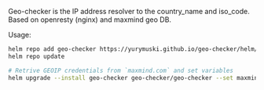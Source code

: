 Geo-checker is the IP address resolver to the country_name and iso_code. Based on openresty (nginx) and maxmind geo DB.


Usage:
```sh
helm repo add geo-checker https://yurymuski.github.io/geo-checker/helm/
helm repo update

# Retrive GEOIP credentials from `maxmind.com` and set variables
helm upgrade --install geo-checker geo-checker/geo-checker --set maxmind.geoipAccountid="AccountID" --set maxmind.geoipLicensekey="LicenseKey"

```